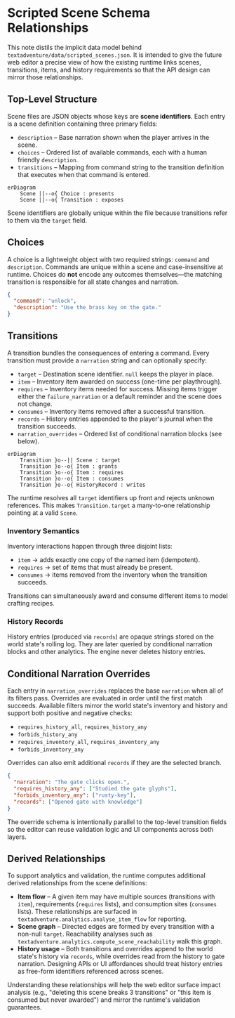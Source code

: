 # Scripted Scene Schema Relationships

This note distils the implicit data model behind
`textadventure/data/scripted_scenes.json`. It is intended to give the future web
editor a precise view of how the existing runtime links scenes, transitions,
items, and history requirements so that the API design can mirror those
relationships.

## Top-Level Structure

Scene files are JSON objects whose keys are **scene identifiers**. Each entry is
a scene definition containing three primary fields:

- `description` – Base narration shown when the player arrives in the scene.
- `choices` – Ordered list of available commands, each with a human friendly
  `description`.
- `transitions` – Mapping from command string to the transition definition that
  executes when that command is entered.

```mermaid
erDiagram
    Scene ||--o{ Choice : presents
    Scene ||--o{ Transition : exposes
```

Scene identifiers are globally unique within the file because transitions refer
to them via the `target` field.

## Choices

A choice is a lightweight object with two required strings: `command` and
`description`. Commands are unique within a scene and case-insensitive at
runtime. Choices do **not** encode any outcomes themselves—the matching
transition is responsible for all state changes and narration.

```json
{
  "command": "unlock",
  "description": "Use the brass key on the gate."
}
```

## Transitions

A transition bundles the consequences of entering a command. Every transition
must provide a `narration` string and can optionally specify:

- `target` – Destination scene identifier. `null` keeps the player in place.
- `item` – Inventory item awarded on success (one-time per playthrough).
- `requires` – Inventory items needed for success. Missing items trigger either
  the `failure_narration` or a default reminder and the scene does not change.
- `consumes` – Inventory items removed after a successful transition.
- `records` – History entries appended to the player's journal when the
  transition succeeds.
- `narration_overrides` – Ordered list of conditional narration blocks (see
  below).

```mermaid
erDiagram
    Transition }o--|| Scene : target
    Transition }o--o{ Item : grants
    Transition }o--o{ Item : requires
    Transition }o--o{ Item : consumes
    Transition }o--o{ HistoryRecord : writes
```

The runtime resolves all `target` identifiers up front and rejects unknown
references. This makes `Transition.target` a many-to-one relationship pointing
at a valid `Scene`.

### Inventory Semantics

Inventory interactions happen through three disjoint lists:

- `item` → adds exactly one copy of the named item (idempotent).
- `requires` → set of items that must already be present.
- `consumes` → items removed from the inventory when the transition succeeds.

Transitions can simultaneously award and consume different items to model
crafting recipes.

### History Records

History entries (produced via `records`) are opaque strings stored on the world
state's rolling log. They are later queried by conditional narration blocks and
other analytics. The engine never deletes history entries.

## Conditional Narration Overrides

Each entry in `narration_overrides` replaces the base `narration` when all of its
filters pass. Overrides are evaluated in order until the first match succeeds.
Available filters mirror the world state's inventory and history and support
both positive and negative checks:

- `requires_history_all`, `requires_history_any`
- `forbids_history_any`
- `requires_inventory_all`, `requires_inventory_any`
- `forbids_inventory_any`

Overrides can also emit additional `records` if they are the selected branch.

```json
{
  "narration": "The gate clicks open.",
  "requires_history_any": ["Studied the gate glyphs"],
  "forbids_inventory_any": ["rusty-key"],
  "records": ["Opened gate with knowledge"]
}
```

The override schema is intentionally parallel to the top-level transition fields
so the editor can reuse validation logic and UI components across both layers.

## Derived Relationships

To support analytics and validation, the runtime computes additional derived
relationships from the scene definitions:

- **Item flow** – A given item may have multiple sources (transitions with
  `item`), requirements (`requires` lists), and consumption sites (`consumes`
  lists). These relationships are surfaced in
  `textadventure.analytics.analyse_item_flow` for reporting.
- **Scene graph** – Directed edges are formed by every transition with a
  non-null `target`. Reachability analyses such as
  `textadventure.analytics.compute_scene_reachability` walk this graph.
- **History usage** – Both transitions and overrides append to the world state's
  history via `records`, while overrides read from the history to gate
  narration. Designing APIs or UI affordances should treat history entries as
  free-form identifiers referenced across scenes.

Understanding these relationships will help the web editor surface impact
analysis (e.g., "deleting this scene breaks 3 transitions" or "this item is
consumed but never awarded") and mirror the runtime's validation guarantees.
